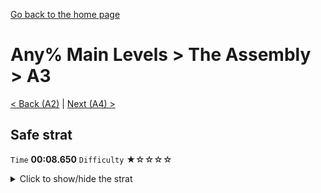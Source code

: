 [Go back to the home page](https://github.com/Doublevil/scbspeedrun)

# Any% Main Levels > The Assembly > A3

[< Back (A2)](https://github.com/Doublevil/scbspeedrun/blob/main/levels/any_ml/A/A2.md) | [Next (A4) >](https://github.com/Doublevil/scbspeedrun/blob/main/levels/any_ml/A/A4.md)

## Safe strat

`Time` **00:08.650** `Difficulty` ★☆☆☆☆
<details>
  <summary>Click to show/hide the strat</summary>

  [![Strat animation](https://github.com/Doublevil/scbspeedrun/blob/main/media/levels/A/A3_SafeStrat.webp)](https://github.com/Doublevil/scbspeedrun/blob/main/media/levels/A/A3_SafeStrat.mp4?raw=true)

  **Notes**
  - Right at the start, falling off and then grappling to the top-right makes the first jump more consistent and doesn't waste much time at all.
</details>
